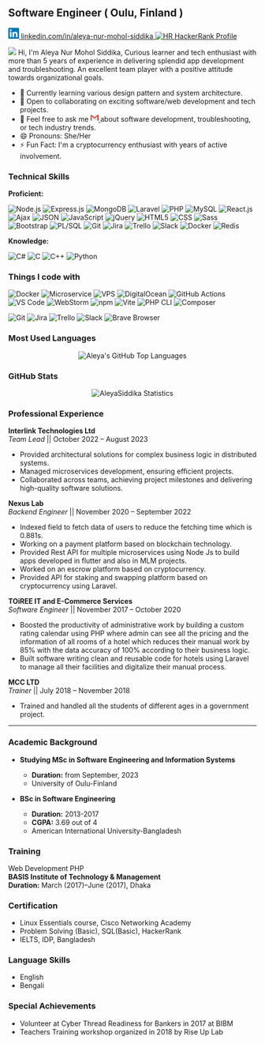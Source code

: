 ## Software Engineer ( Oulu, Finland )

<a href="https://www.linkedin.com/in/aleya-nur-mohol-siddika">
  <img  alt="Ahsan's LinkedIN" width="22px" src="https://raw.githubusercontent.com/ahsaan-habib/ahsaan-habib/b27a16ea650fb3c86b48139bda66f2852c8da70b/assets/linkedin.svg" />
  linkedin.com/in/aleya-nur-mohol-siddika
</a>

<a href="https://www.hackerrank.com/aleyasiddika01">
  <img  alt="HR" width="22px" src="https://upload.wikimedia.org/wikipedia/commons/thumb/4/40/HackerRank_Icon-1000px.png/220px-HackerRank_Icon-1000px.png" />
  HackerRank Profile
</a>
<br />

<img src="https://media.giphy.com/media/hvRJCLFzcasrR4ia7z/giphy.gif" width="25" > Hi, I'm Aleya Nur Mohol Siddika, 
Curious learner and tech enthusiast with more than 5 years of experience in delivering splendid app development and troubleshooting. An excellent team player with a positive attitude towards organizational goals.

- 🌱 Currently learning various design pattern and system architecture.
- 👯 Open to collaborating on exciting software/web development and tech projects.
- 💬 Feel free to ask me <a href="mailto:aleyasiddika01@gmail.com ">
  <img alt="gmail" width="16px" src="https://raw.githubusercontent.com/ahsaan-habib/ahsaan-habib/main/assets/Gmail_Icon.png" />
  </a> about software development, troubleshooting, or tech industry trends.
- 😄 Pronouns: She/Her
- ⚡ Fun Fact: I'm a cryptocurrency enthusiast with years of active involvement.

### Technical Skills

**Proficient:**

![Node.js](https://img.shields.io/badge/-Node.js-43853d?style=flat-square&logo=Node.js&logoColor=white)
![Express.js](https://img.shields.io/badge/-Express.js-000000?style=flat-square&logo=express&logoColor=white)
![MongoDB](https://img.shields.io/badge/-MongoDB-47A248?style=flat-square&logo=mongodb&logoColor=white)
![Laravel](https://img.shields.io/badge/-Laravel-FF2D20?style=flat-square&logo=laravel&logoColor=white)
![PHP](https://img.shields.io/badge/-PHP-777BB4?style=flat-square&logo=php&logoColor=white)
![MySQL](https://img.shields.io/badge/-MySQL-4479A1?style=flat-square&logo=mysql&logoColor=white)
![React.js](https://img.shields.io/badge/-React.js-45b8d8?style=flat-square&logo=react&logoColor=white)
![Ajax](https://img.shields.io/badge/-Ajax-0095D6?style=flat-square&logo=ajax&logoColor=white)
![JSON](https://img.shields.io/badge/-JSON-000000?style=flat-square&logo=json&logoColor=white)
![JavaScript](https://img.shields.io/badge/-JavaScript-F7DF1E?style=flat-square&logo=javascript&logoColor=black)
![jQuery](https://img.shields.io/badge/-jQuery-0769AD?style=flat-square&logo=jquery&logoColor=white)
![HTML5](https://img.shields.io/badge/-HTML5-E34F26?style=flat-square&logo=html5&logoColor=white)
![CSS](https://img.shields.io/badge/CSS-239120?style=for-the-badge&logo=css3&logoColor=white)
![Sass](https://img.shields.io/badge/-Sass-CC6699?style=flat-square&logo=sass&logoColor=white)
![Bootstrap](https://img.shields.io/badge/Bootstrap-563D7C?style=for-the-badge&logo=bootstrap&logoColor=white)
![PL/SQL](https://img.shields.io/badge/PL/SQL-FF5722?style=for-the-badge&logo=oracle&logoColor=white)
![Git](https://img.shields.io/badge/-Git-F05032?style=flat-square&logo=git&logoColor=white)
![Jira](https://img.shields.io/badge/-Jira-0052CC?style=flat-square&logo=jira&logoColor=white)
![Trello](https://img.shields.io/badge/-Trello-0079BF?style=flat-square&logo=trello&logoColor=white)
![Slack](https://img.shields.io/badge/-Slack-4A154B?style=flat-square&logo=slack&logoColor=white)
![Docker](https://img.shields.io/badge/-Docker-46a2f1?style=flat-square&logo=docker&logoColor=white)
![Redis](https://img.shields.io/badge/-Redis-DC382D?style=flat-square&logo=redis&logoColor=white)

**Knowledge:**

![C#](https://img.shields.io/badge/C%23-239120?style=for-the-badge&logo=c-sharp&logoColor=white)
![C](https://img.shields.io/badge/C-00599C?style=for-the-badge&logo=c&logoColor=white)
![C++](https://img.shields.io/badge/C++-00599C?style=for-the-badge&logo=c%2B%2B&logoColor=white)
![Python](https://img.shields.io/badge/Python-3776AB?style=for-the-badge&logo=python&logoColor=white)

### Things I code with

![Docker](https://img.shields.io/badge/-Docker-46a2f1?style=flat-square&logo=docker&logoColor=white)
![Microservice](https://img.shields.io/badge/Microservice-4A90E2?style=flat-square&logo=microgenetics&logoColor=white)
![VPS](https://img.shields.io/badge/VPS-007ACC?style=flat-square&logo=virtualbox&logoColor=white)
![DigitalOcean](https://img.shields.io/badge/DigitalOcean-0080FF?style=flat-square&logo=digitalocean&logoColor=white)
![GitHub Actions](https://img.shields.io/badge/-GitHub_Actions-2088FF?style=flat-square&logo=github-actions&logoColor=white)
![VS Code](https://img.shields.io/badge/VSCode-1f425f.svg)
![WebStorm](https://img.shields.io/badge/WebStorm-1f425f.svg)
![npm](https://img.shields.io/badge/-npm-CB3837?style=flat-square&logo=npm&logoColor=white)
![Vite](https://img.shields.io/badge/Vite-646CFF?style=flat-square&logo=vite&logoColor=white)
![PHP CLI](https://img.shields.io/badge/PHP_CLI-777BB4?style=flat-square&logo=php&logoColor=white)
![Composer](https://img.shields.io/badge/Composer-885630?style=flat-square&logo=composer&logoColor=white)

![Git](https://img.shields.io/badge/-Git-F05032?style=flat-square&logo=git&logoColor=white)
![Jira](https://img.shields.io/badge/-Jira-0052CC?style=flat-square&logo=jira&logoColor=white)
![Trello](https://img.shields.io/badge/-Trello-0079BF?style=flat-square&logo=trello&logoColor=white)
![Slack](https://img.shields.io/badge/-Slack-4A154B?style=flat-square&logo=slack&logoColor=white)
![Brave Browser](https://img.shields.io/badge/-Brave_Browser-FB542B?style=flat-square&logo=brave&logoColor=white)

### Most Used Languages

<p align="center"> <img alt="Aleya's GitHub Top Languages" src="https://github-readme-stats.vercel.app/api/top-langs/?username=AleyaSiddika&show_icons=true&theme=gotham" alt="AleyaSiddika languages" />
 </p>

### GitHub Stats

  <p align="center"> <img src="https://github-readme-stats.vercel.app/api?username=AleyaSiddika&show_icons=true&theme=gotham" alt="AleyaSiddika Statistics" /></p>

### Professional Experience

**Interlink Technologies Ltd**  
_Team Lead_ || October 2022 – August 2023

- Provided architectural solutions for complex business logic in distributed systems.
- Managed microservices development, ensuring efficient projects.
- Collaborated across teams, achieving project milestones and delivering high-quality software solutions.

**Nexus Lab**  
_Backend Engineer_ || November 2020 – September 2022

- Indexed field to fetch data of users to reduce the fetching time which is 0.881s.
- Working on a payment platform based on blockchain technology.
- Provided Rest API for multiple microservices using Node Js to build apps developed in flutter and also in MLM projects.
- Worked on an escrow platform based on cryptocurrency.
- Provided API for staking and swapping platform based on cryptocurrency using Laravel.

**TOiREE IT and E-Commerce Services**  
_Software Engineer_ || November 2017 – October 2020

- Boosted the productivity of administrative work by building a custom rating calendar using PHP where admin can see all the pricing and the information of all rooms of a hotel which reduces their manual work by 85% with the data accuracy of 100% according to their business logic.
- Built software writing clean and reusable code for hotels using Laravel to manage all their facilities and digitalize their manual process.

**MCC LTD**  
_Trainer_ || July 2018 – November 2018

- Trained and handled all the students of different ages in a government project.

---

### Academic Background

- **Studying MSc in Software Engineering and Information Systems**

  - **Duration:** from September, 2023
  - University of Oulu-Finland

- **BSc in Software Engineering**
  - **Duration:** 2013-2017
  - **CGPA:** 3.69 out of 4
  - American International University-Bangladesh

### Training

Web Development PHP  
**BASIS Institute of Technology & Management**  
**Duration:** March (2017)–June (2017), Dhaka

### Certification

- Linux Essentials course, Cisco Networking Academy
- Problem Solving (Basic), SQL(Basic), HackerRank
- IELTS, IDP, Bangladesh

### Language Skills

- English
- Bengali

### Special Achievements

- Volunteer at Cyber Thread Readiness for Bankers in 2017 at BIBM
- Teachers Training workshop organized in 2018 by Rise Up Lab
